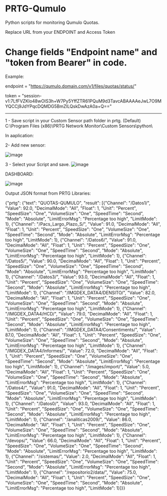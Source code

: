 # PRTG-Qumulo
Python scripts for monitoring Qumulo Quotas.

Replace URL from your ENDPOINT and Access Token

# Change fields "Endpoint name" and "token from Bearer" in code.

Example:

endpoint = "https://qumulo.domain.com/v1/files/quotas/status/"

token = "session-v1:7LfFVZKlo48wOIS3h+W7Py5YffZTR61PQuM9d3TavcABAAAAeJwL7O9MYQCCj9JdYPqcDQMDG5BmZILQskDwAzA0a+Q=="


------------------------------------------------------------------------

1 - Save script in your Custom Sensor path folder in prtg. (Default)
C:\Program Files (x86)\PRTG Network Monitor\Custom Sensors\python\

In aaplication:

2- Add new sensor:


  ![image](https://github.com/echu1985/PRTG-Qumulo/assets/47377572/90dcf22e-379f-4b2c-8cda-13052be83be5)



3 - Select your Script and save.
    ![image](https://github.com/echu1985/PRTG-Qumulo/assets/47377572/317a12e0-b3fc-4c60-9889-db5576d2d860)



DASHBOARD:

![image](https://github.com/echu1985/PRTG-Qumulo/assets/47377572/d50d1eba-a87c-4afb-98a9-a7dffd391f81)




Output JSON format from PRTG Libraries:

{"prtg": {"text": "QUOTAS-QUMULO", "result": [{"Channel": "/Datos1/", "Value": 92.0, "DecimalMode": "All", "Float": 1, "Unit": "Percent", "SpeedSize": "One", "VolumeSize": "One", "SpeedTime": "Second", "Mode": "Absolute", "LimitErrorMsg": "Percentage too high", "LimitMode": 1}, {"Channel": "/Pacs_Largo_Plazo_S/", "Value": 91.0, "DecimalMode": "All", "Float": 1, "Unit": "Percent", "SpeedSize": "One", "VolumeSize": "One", "SpeedTime": "Second", "Mode": "Absolute", "LimitErrorMsg": "Percentage too high", "LimitMode": 1}, {"Channel": "/Datos6/", "Value": 91.0, "DecimalMode": "All", "Float": 1, "Unit": "Percent", "SpeedSize": "One", "VolumeSize": "One", "SpeedTime": "Second", "Mode": "Absolute", "LimitErrorMsg": "Percentage too high", "LimitMode": 1}, {"Channel": "/Datos5/", "Value": 90.0, "DecimalMode": "All", "Float": 1, "Unit": "Percent", "SpeedSize": "One", "VolumeSize": "One", "SpeedTime": "Second", "Mode": "Absolute", "LimitErrorMsg": "Percentage too high", "LimitMode": 1}, {"Channel": "/Datos3/", "Value": 93.0, "DecimalMode": "All", "Float": 1, "Unit": "Percent", "SpeedSize": "One", "VolumeSize": "One", "SpeedTime": "Second", "Mode": "Absolute", "LimitErrorMsg": "Percentage too high", "LimitMode": 1}, {"Channel": "/IMGDEX_DATA4/DENSITO/", "Value": 82.0, "DecimalMode": "All", "Float": 1, "Unit": "Percent", "SpeedSize": "One", "VolumeSize": "One", "SpeedTime": "Second", "Mode": "Absolute", "LimitErrorMsg": "Percentage too high", "LimitMode": 1}, {"Channel": "/IMGDEX_DATA4/HCD/", "Value": 79.0, "DecimalMode": "All", "Float": 1, "Unit": "Percent", "SpeedSize": "One", "VolumeSize": "One", "SpeedTime": "Second", "Mode": "Absolute", "LimitErrorMsg": "Percentage too high", "LimitMode": 1}, {"Channel": "/IMGDEX_DATA4/Consentiments/", "Value": 87.0, "DecimalMode": "All", "Float": 1, "Unit": "Percent", "SpeedSize": "One", "VolumeSize": "One", "SpeedTime": "Second", "Mode": "Absolute", "LimitErrorMsg": "Percentage too high", "LimitMode": 1}, {"Channel": "/IMGDEX_DATA4/Informes/", "Value": 72.0, "DecimalMode": "All", "Float": 1, "Unit": "Percent", "SpeedSize": "One", "VolumeSize": "One", "SpeedTime": "Second", "Mode": "Absolute", "LimitErrorMsg": "Percentage too high", "LimitMode": 1}, {"Channel": "/images/import/", "Value": 5.0, "DecimalMode": "All", "Float": 1, "Unit": "Percent", "SpeedSize": "One", "VolumeSize": "One", "SpeedTime": "Second", "Mode": "Absolute", "LimitErrorMsg": "Percentage too high", "LimitMode": 1}, {"Channel": "/Datos4/", "Value": 91.0, "DecimalMode": "All", "Float": 1, "Unit": "Percent", "SpeedSize": "One", "VolumeSize": "One", "SpeedTime": "Second", "Mode": "Absolute", "LimitErrorMsg": "Percentage too high", "LimitMode": 1}, {"Channel": "/Datos0/", "Value": 93.0, "DecimalMode": "All", "Float": 1, "Unit": "Percent", "SpeedSize": "One", "VolumeSize": "One", "SpeedTime": "Second", "Mode": "Absolute", "LimitErrorMsg": "Percentage too high", "LimitMode": 1}, {"Channel": "/analiticas2009/", "Value": 86.0, "DecimalMode": "All", "Float": 1, "Unit": "Percent", "SpeedSize": "One", "VolumeSize": "One", "SpeedTime": "Second", "Mode": "Absolute", "LimitErrorMsg": "Percentage too high", "LimitMode": 1}, {"Channel": "/devops/", "Value": 66.0, "DecimalMode": "All", "Float": 1, "Unit": "Percent", "SpeedSize": "One", "VolumeSize": "One", "SpeedTime": "Second", "Mode": "Absolute", "LimitErrorMsg": "Percentage too high", "LimitMode": 1}, {"Channel": "/sistemas/", "Value": 2.0, "DecimalMode": "All", "Float": 1, "Unit": "Percent", "SpeedSize": "One", "VolumeSize": "One", "SpeedTime": "Second", "Mode": "Absolute", "LimitErrorMsg": "Percentage too high", "LimitMode": 1}, {"Channel": "/repositorio2/data/", "Value": 75.0, "DecimalMode": "All", "Float": 1, "Unit": "Percent", "SpeedSize": "One", "VolumeSize": "One", "SpeedTime": "Second", "Mode": "Absolute", "LimitErrorMsg": "Percentage too high", "LimitMode": 1}]}}
